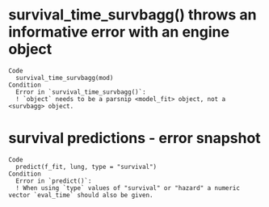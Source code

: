 # survival_time_survbagg() throws an informative error with an engine object

    Code
      survival_time_survbagg(mod)
    Condition
      Error in `survival_time_survbagg()`:
      ! `object` needs to be a parsnip <model_fit> object, not a <survbagg> object.

# survival predictions - error snapshot

    Code
      predict(f_fit, lung, type = "survival")
    Condition
      Error in `predict()`:
      ! When using `type` values of "survival" or "hazard" a numeric vector `eval_time` should also be given.

